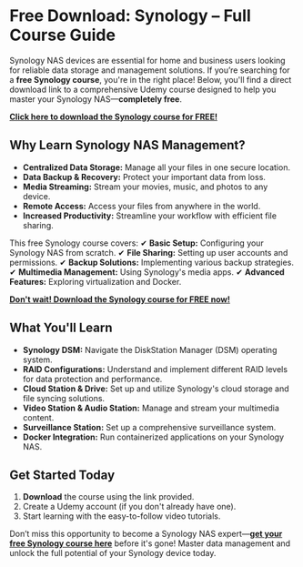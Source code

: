 # Free Download: Synology – Full Course Guide

Synology NAS devices are essential for home and business users looking for reliable data storage and management solutions. If you’re searching for a **free Synology course**, you're in the right place! Below, you'll find a direct download link to a comprehensive Udemy course designed to help you master your Synology NAS—**completely free**.

[**Click here to download the Synology course for FREE!**](https://udemywork.com/synology)

## Why Learn Synology NAS Management?
- **Centralized Data Storage:** Manage all your files in one secure location.
- **Data Backup & Recovery:** Protect your important data from loss.
- **Media Streaming:** Stream your movies, music, and photos to any device.
- **Remote Access:** Access your files from anywhere in the world.
- **Increased Productivity:** Streamline your workflow with efficient file sharing.

This free Synology course covers:
✔ **Basic Setup:** Configuring your Synology NAS from scratch.
✔ **File Sharing:** Setting up user accounts and permissions.
✔ **Backup Solutions:** Implementing various backup strategies.
✔ **Multimedia Management:** Using Synology's media apps.
✔ **Advanced Features:** Exploring virtualization and Docker.

[**Don't wait! Download the Synology course for FREE now!**](https://udemywork.com/synology)

## What You'll Learn

*   **Synology DSM:** Navigate the DiskStation Manager (DSM) operating system.
*   **RAID Configurations:** Understand and implement different RAID levels for data protection and performance.
*   **Cloud Station & Drive:** Set up and utilize Synology's cloud storage and file syncing solutions.
*   **Video Station & Audio Station:** Manage and stream your multimedia content.
*   **Surveillance Station:** Set up a comprehensive surveillance system.
*   **Docker Integration:** Run containerized applications on your Synology NAS.

## Get Started Today

1.  **Download** the course using the link provided.
2.  Create a Udemy account (if you don't already have one).
3.  Start learning with the easy-to-follow video tutorials.

Don’t miss this opportunity to become a Synology NAS expert—**[get your free Synology course here](https://udemywork.com/synology)** before it's gone! Master data management and unlock the full potential of your Synology device today.
